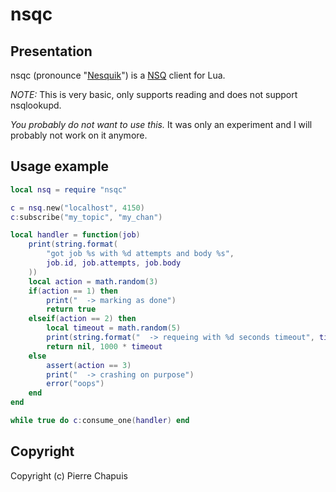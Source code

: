# nsqc

## Presentation

nsqc (pronounce "[Nesquik](http://northdallasgazette.com/wordpress/wp-content/uploads/2012/11/2f561c70a67f88377c3abbf041edbc72.jpg)") is a [NSQ](http://nsq.io/) client for Lua.

*NOTE:* This is very basic, only supports reading and does not support nsqlookupd.

*You probably do not want to use this.* It was only an experiment and
I will probably not work on it anymore.

## Usage example

```lua
local nsq = require "nsqc"

c = nsq.new("localhost", 4150)
c:subscribe("my_topic", "my_chan")

local handler = function(job)
    print(string.format(
        "got job %s with %d attempts and body %s",
        job.id, job.attempts, job.body
    ))
    local action = math.random(3)
    if(action == 1) then
        print("  -> marking as done")
        return true
    elseif(action == 2) then
        local timeout = math.random(5)
        print(string.format("  -> requeing with %d seconds timeout", timeout))
        return nil, 1000 * timeout
    else
        assert(action == 3)
        print("  -> crashing on purpose")
        error("oops")
    end
end

while true do c:consume_one(handler) end
```

## Copyright

Copyright (c) Pierre Chapuis
